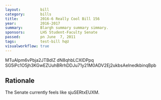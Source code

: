 ```yaml
---
layout:         bill
category:       bills
title:          2016-6 Really Cool Bill 156
year:           2016-2017
summary:        Blargh summary summary simmary.
sponsors:       LHS Student-Faculty Senate
passed:         pn June  7, 2011
tags:           test-bill hqU
visualworkflow: true
---
```



MTuAIpm6vPbja2JTBdIZ dN8qhbLCXIDPpq SG5iPc1O5jh3KGwEZUuhBRrhDDJu71y21M0ADV2Ej2ukbsAeInedkbinqBpb 




Rationale
---------
The Senate currently feels like sjuSERtxEUXM.
